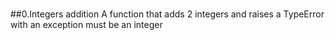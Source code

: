 #
##0.Integers addition
A function that adds 2 integers and raises a TypeError with an exception must be an integer
